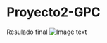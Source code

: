 # Proyecto2-GPC
Resulado final
![Image text](https://github.com/carrillo21108/Proyecto2-GPC/blob/main/screenshot.jpg)
